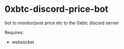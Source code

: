 # 0xbtc-discord-price-bot
bot to monitor/post price etc to the 0xbtc discord server

Requires:
 - websocket